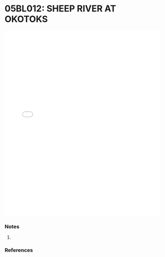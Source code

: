 # 05BL012: SHEEP RIVER AT OKOTOKS

<iframe src="/distribution_estimation/_static/stations/05BL012_fdc.html" width="100%" height="600" frameborder="0"></iframe>

### Notes
1. 

### References

